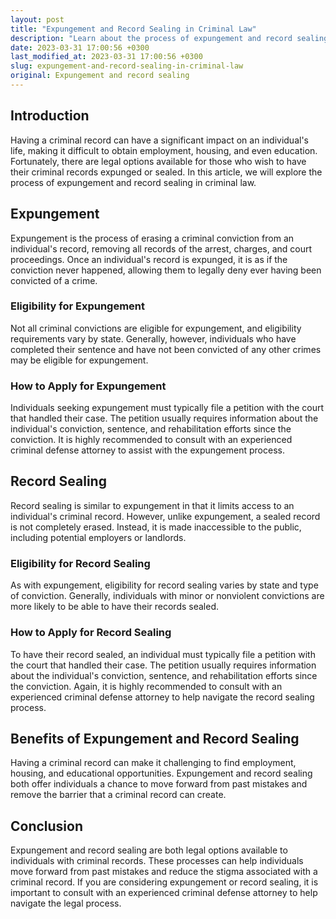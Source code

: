 ```yaml
---
layout: post
title: "Expungement and Record Sealing in Criminal Law"
description: "Learn about the process of expungement and record sealing in criminal law and how it can help individuals move forward from past mistakes."
date: 2023-03-31 17:00:56 +0300
last_modified_at: 2023-03-31 17:00:56 +0300
slug: expungement-and-record-sealing-in-criminal-law
original: Expungement and record sealing
---
```

## Introduction
Having a criminal record can have a significant impact on an individual's life, making it difficult to obtain employment, housing, and even education. Fortunately, there are legal options available for those who wish to have their criminal records expunged or sealed. In this article, we will explore the process of expungement and record sealing in criminal law.

## Expungement
Expungement is the process of erasing a criminal conviction from an individual's record, removing all records of the arrest, charges, and court proceedings. Once an individual's record is expunged, it is as if the conviction never happened, allowing them to legally deny ever having been convicted of a crime.

### Eligibility for Expungement
Not all criminal convictions are eligible for expungement, and eligibility requirements vary by state. Generally, however, individuals who have completed their sentence and have not been convicted of any other crimes may be eligible for expungement.

### How to Apply for Expungement
Individuals seeking expungement must typically file a petition with the court that handled their case. The petition usually requires information about the individual's conviction, sentence, and rehabilitation efforts since the conviction. It is highly recommended to consult with an experienced criminal defense attorney to assist with the expungement process.

## Record Sealing
Record sealing is similar to expungement in that it limits access to an individual's criminal record. However, unlike expungement, a sealed record is not completely erased. Instead, it is made inaccessible to the public, including potential employers or landlords.

### Eligibility for Record Sealing
As with expungement, eligibility for record sealing varies by state and type of conviction. Generally, individuals with minor or nonviolent convictions are more likely to be able to have their records sealed.

### How to Apply for Record Sealing
To have their record sealed, an individual must typically file a petition with the court that handled their case. The petition usually requires information about the individual's conviction, sentence, and rehabilitation efforts since the conviction. Again, it is highly recommended to consult with an experienced criminal defense attorney to help navigate the record sealing process.

## Benefits of Expungement and Record Sealing
Having a criminal record can make it challenging to find employment, housing, and educational opportunities. Expungement and record sealing both offer individuals a chance to move forward from past mistakes and remove the barrier that a criminal record can create. 

## Conclusion
Expungement and record sealing are both legal options available to individuals with criminal records. These processes can help individuals move forward from past mistakes and reduce the stigma associated with a criminal record. If you are considering expungement or record sealing, it is important to consult with an experienced criminal defense attorney to help navigate the legal process.